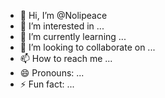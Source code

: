 - 👋 Hi, I’m @Nolipeace
- 👀 I’m interested in ...
- 🌱 I’m currently learning ...
- 💞️ I’m looking to collaborate on ...
- 📫 How to reach me ...
- 😄 Pronouns: ...
- ⚡ Fun fact: ...

<!---
Nolipeace/Nolipeace is a ✨ special ✨ repository because its `README.md` (this file) appears on your GitHub profile.
You can click the Preview link to take a look at your changes.
--->
